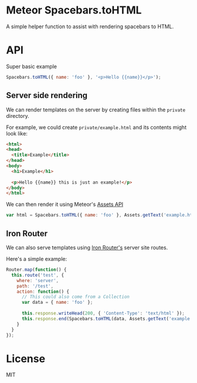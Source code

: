 Meteor Spacebars.toHTML
=======================

A simple helper function to assist with rendering spacebars to HTML.

# API

Super basic example

```js
Spacebars.toHTML({ name: 'foo' }, '<p>Hello {{name}}</p>');
```

## Server side rendering

We can render templates on the server by creating files within the `private` directory.

For example, we could create `private/example.html` and its contents might look like:

```html
<html>
<head>
  <title>Example</title>
</head>
<body>
  <h1>Example</h1>
  
  <p>Hello {{name}} this is just an example!</p>
</body>
</html>
```

We can then render it using Meteor's [Assets API](http://docs.meteor.com/#assets)

```js
var html = Spacebars.toHTML({ name: 'foo' }, Assets.getText('example.html'));
```

## Iron Router

We can also serve templates using [Iron Router's](https://atmospherejs.com/package/iron-router) server site routes.

Here's a simple example:

```js
Router.map(function() {
  this.route('test', {
    where: 'server',
    path: '/test',
    action: function() {
      // This could also come from a Collection
      var data = { name: 'foo' };
      
      this.response.writeHead(200, { 'Content-Type': 'text/html' });
      this.response.end(Spacebars.toHTML(data, Assets.getText('example.html')));
    }
  }
});
```

# License

MIT
